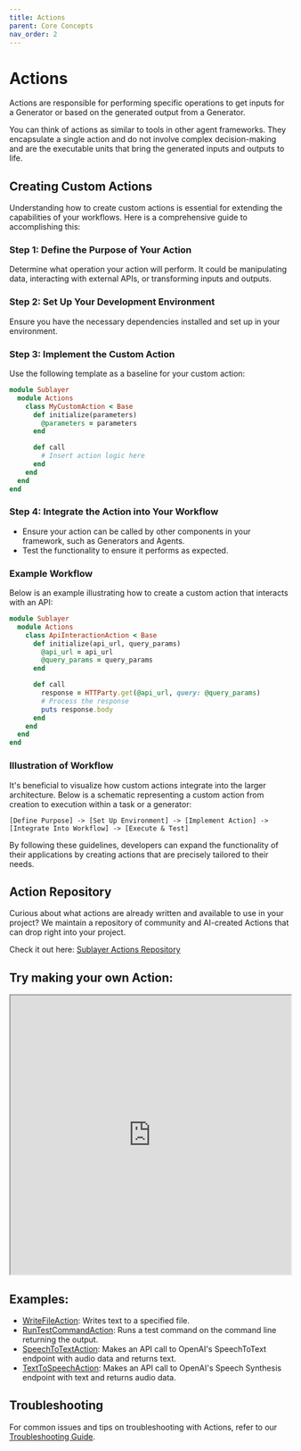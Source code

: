 ```yaml
---
title: Actions
parent: Core Concepts
nav_order: 2
---
```


# Actions

Actions are responsible for performing specific operations to get inputs for a Generator or based on the generated output from a Generator.

You can think of actions as similar to tools in other agent frameworks. They encapsulate a single action and do not involve complex decision-making and are the executable units that bring the generated inputs and outputs to life.

## Creating Custom Actions

Understanding how to create custom actions is essential for extending the capabilities of your workflows. Here is a comprehensive guide to accomplishing this:

### Step 1: Define the Purpose of Your Action
Determine what operation your action will perform. It could be manipulating data, interacting with external APIs, or transforming inputs and outputs.

### Step 2: Set Up Your Development Environment
Ensure you have the necessary dependencies installed and set up in your environment.

### Step 3: Implement the Custom Action
Use the following template as a baseline for your custom action:

```ruby
module Sublayer
  module Actions
    class MyCustomAction < Base
      def initialize(parameters)
        @parameters = parameters
      end

      def call
        # Insert action logic here
      end
    end
  end
end
```

### Step 4: Integrate the Action into Your Workflow
- Ensure your action can be called by other components in your framework, such as Generators and Agents.
- Test the functionality to ensure it performs as expected.

### Example Workflow
Below is an example illustrating how to create a custom action that interacts with an API:

```ruby
module Sublayer
  module Actions
    class ApiInteractionAction < Base
      def initialize(api_url, query_params)
        @api_url = api_url
        @query_params = query_params
      end

      def call
        response = HTTParty.get(@api_url, query: @query_params)
        # Process the response
        puts response.body
      end
    end
  end
end
```

### Illustration of Workflow
It's beneficial to visualize how custom actions integrate into the larger architecture. Below is a schematic representing a custom action from creation to execution within a task or a generator:

```
[Define Purpose] -> [Set Up Environment] -> [Implement Action] -> [Integrate Into Workflow] -> [Execute & Test]
```

By following these guidelines, developers can expand the functionality of their applications by creating actions that are precisely tailored to their needs.

## Action Repository

Curious about what actions are already written and available to use in your project? We maintain a repository of community and AI-created Actions that can drop right into your project.

Check it out here: [Sublayer Actions Repository](https://github.com/sublayerapp/sublayer_actions)

## Try making your own Action:

<iframe src="https://blueprints.sublayer.com/interactive-code-generator/sublayer-actions" width="100%" height="500px"></iframe>

## Examples:

- [WriteFileAction](https://github.com/sublayerapp/tddbot/blob/43297c5da9445bd6c8882d5e3876cff5fc6b2650/lib/tddbot/sublayer/actions/write_file_action.rb): Writes text to a specified file.
- [RunTestCommandAction](https://github.com/sublayerapp/tddbot/blob/43297c5da9445bd6c8882d5e3876cff5fc6b2650/lib/tddbot/sublayer/actions/run_test_command_action.rb): Runs a test command on the command line returning the output.
- [SpeechToTextAction](https://github.com/sublayerapp/rails_llm_voice_chat_example/blob/93300f268dde359b58c92a60db4b54d128d9d965/lib/sublayer/actions/speech_to_text_action.rb): Makes an API call to OpenAI's SpeechToText endpoint with audio data and returns text.
- [TextToSpeechAction](https://github.com/sublayerapp/rails_llm_voice_chat_example/blob/93300f268dde359b58c92a60db4b54d128d9d965/lib/sublayer/actions/text_to_speech_action.rb): Makes an API call to OpenAI's Speech Synthesis endpoint with text and returns audio data.

## Troubleshooting

For common issues and tips on troubleshooting with Actions, refer to our [Troubleshooting Guide](../troubleshooting.md).
